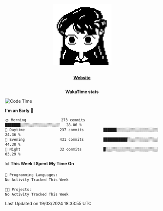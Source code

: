 ##

<p align="center">
  <img src="./person.gif" />
</p>

##

<div align="center">
  <p>
    <strong>
    <a href='https://domm.me'>Website</a>
    </strong>
  </p>
</div>

##

<div align="center">
  <p>
    <strong>
    WakaTime stats
    </strong>
  </p>
</div>

<!--START_SECTION:waka-->
![Code Time](http://img.shields.io/badge/Code%20Time-119%20hrs%2045%20mins-blue)

**I'm an Early 🐤** 

```text
🌞 Morning                273 commits         ███████░░░░░░░░░░░░░░░░░░   28.06 % 
🌆 Daytime                237 commits         ██████░░░░░░░░░░░░░░░░░░░   24.36 % 
🌃 Evening                431 commits         ███████████░░░░░░░░░░░░░░   44.30 % 
🌙 Night                  32 commits          █░░░░░░░░░░░░░░░░░░░░░░░░   03.29 % 
```


📊 **This Week I Spent My Time On** 

```text
💬 Programming Languages: 
No Activity Tracked This Week

🐱‍💻 Projects: 
No Activity Tracked This Week
```


 Last Updated on 19/03/2024 18:33:55 UTC
<!--END_SECTION:waka-->

